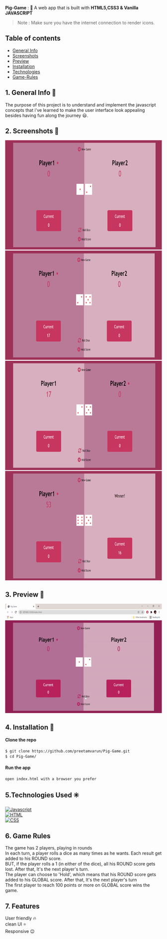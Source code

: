 **Pig-Game** : :jack_o_lantern:
A web app that is built with **HTML5,CSS3 & Vanilla JAVASCRIPT**  

> Note : Make sure you have the internet connection to render icons.

## Table of contents
- [General Info](#General-Info-)
- [Screenshots](#screenshots-)
- [Preview](#preview-)
- [Installation](#Installation-)
- [Technologies](#Technologies-Used-)
- [Game-Rules](#Game-Rules)

## 1. General Info 📝
The purpose of this project is to understand and implement the javascript concepts that i've learned to make the user interface look appealing besides having fun along the journey :smiley:.

## 2. Screenshots 📸
<img src = "images/a.png" alt = "taskListImage" height = 350 width = 750>
<img src = "images/b.png" alt = "taskListImage" height = 350 width = 750>
<img src = "images/c.png" alt = "taskListImage" height = 350 width = 750>
<img src = "images/d.png" alt = "taskListImage" height = 350 width = 750>


## 3. Preview 🎥

<img src = 'images/preview.gif' alt = 'preview' height = 350 width = 750>

## 4. Installation 📀

#### Clone the repo

```sh
$ git clone https://github.com/preetamvarun/Pig-Game.git
$ cd Pig-Game/
```

#### Run the app
```sh
open index.html with a browser you prefer
```
## 5.Technologies Used ✳️

[![Javascript](https://img.shields.io/badge/Javascript-vanillaJs-orange)](https://devdocs.io/javascript/)   
[![HTML](https://img.shields.io/badge/HTML-currentVersion5-green)](https://devdocs.io/html/)   
[![CSS](https://img.shields.io/badge/CSS-currentVersion3-violet)](https://devdocs.io/css/) 

## 6. Game Rules
The game has 2 players, playing in rounds <br>
In each turn, a player rolls a dice as many times as he wants. Each result get added to his ROUND score.<br>
BUT, if the player rolls a 1 (in either of the dice), all his ROUND score gets lost. After that, It's the next player's turn.<br>
The player can choose to 'Hold', which means that his ROUND score gets added to his GLOBAL score. After that, It's the next player's turn<br>
The first player to reach 100 points or more on GLOBAL score wins the game.

## 7. Features
User friendly 🔥 <br>
clean UI ⭐ <br>
Responsive 😉

